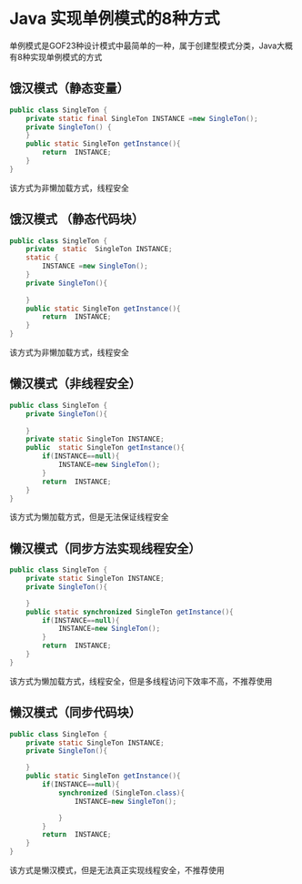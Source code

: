 # Java 实现单例模式的8种方式  
单例模式是GOF23种设计模式中最简单的一种，属于创建型模式分类，Java大概有8种实现单例模式的方式  
## 饿汉模式（静态变量）
```java
public class SingleTon {
    private static final SingleTon INSTANCE =new SingleTon();
    private SingleTon() {
    }
    public static SingleTon getInstance(){
        return  INSTANCE;
    }
}
```
该方式为非懒加载方式，线程安全   
## 饿汉模式 （静态代码块）  
```java
public class SingleTon {
    private  static  SingleTon INSTANCE; 
    static {
        INSTANCE =new SingleTon();
    }
    private SingleTon(){
        
    }
    public static SingleTon getInstance(){
        return  INSTANCE;
    }
}
```
该方式为非懒加载方式，线程安全   
## 懒汉模式（非线程安全）  
```Java
public class SingleTon {
    private SingleTon(){
        
    }
    private static SingleTon INSTANCE;
    public  static SingleTon getInstance(){
        if(INSTANCE==null){
            INSTANCE=new SingleTon();
        }
        return  INSTANCE;
    }
}
```  
该方式为懒加载方式，但是无法保证线程安全  
## 懒汉模式（同步方法实现线程安全）  
```java
public class SingleTon {
    private static SingleTon INSTANCE;
    private SingleTon(){

    }
    public static synchronized SingleTon getInstance(){
        if(INSTANCE==null){
            INSTANCE=new SingleTon();
        }
        return  INSTANCE;
    }
}
```  
该方式为懒加载方式，线程安全，但是多线程访问下效率不高，不推荐使用 

## 懒汉模式（同步代码块）  
```java
public class SingleTon {
    private static SingleTon INSTANCE;
    private SingleTon(){

    }
    public static SingleTon getInstance(){
        if(INSTANCE==null){
            synchronized (SingleTon.class){
                INSTANCE=new SingleTon();

            }
        }
        return  INSTANCE;
    }
}
```  
该方式是懒汉模式，但是无法真正实现线程安全，不推荐使用  

